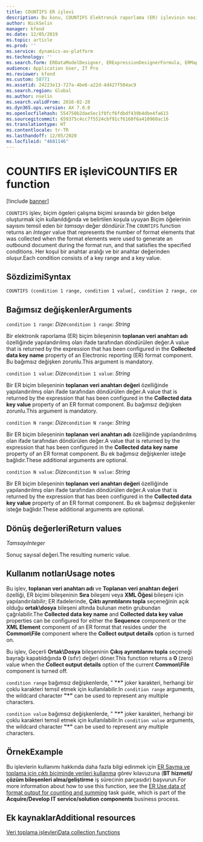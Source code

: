 ```yaml
---
title: COUNTIFS ER işlevi
description: Bu konu, COUNTIFS Elektronik raporlama (ER) işlevinin nasıl kullanıldığı hakkında bilgi sağlar.
author: NickSelin
manager: kfend
ms.date: 12/05/2019
ms.topic: article
ms.prod: ''
ms.service: dynamics-ax-platform
ms.technology: ''
ms.search.form: ERDataModelDesigner, ERExpressionDesignerFormula, ERMappedFormatDesigner, ERModelMappingDesigner
audience: Application User, IT Pro
ms.reviewer: kfend
ms.custom: 58771
ms.assetid: 24223e13-727a-4be6-a22d-4d427f504ac9
ms.search.region: Global
ms.author: nselin
ms.search.validFrom: 2016-02-28
ms.dyn365.ops.version: AX 7.0.0
ms.openlocfilehash: 554750b2dae5ec1f0fcf6fdbdf439b4dbe4fa615
ms.sourcegitcommit: 659375c4cc7f5524cbf91cf6160f6a410960ac16
ms.translationtype: HT
ms.contentlocale: tr-TR
ms.lasthandoff: 12/05/2020
ms.locfileid: "4681146"
---
```

# <a name="countifs-er-function"></a><span data-ttu-id="ab65e-103">COUNTIFS ER işlevi</span><span class="sxs-lookup"><span data-stu-id="ab65e-103">COUNTIFS ER function</span></span>

[!include [banner](../includes/banner.md)]

<span data-ttu-id="ab65e-104">`COUNTIFS` işlev, biçim ögeleri çalışma biçimi sırasında bir giden belge oluşturmak için kullanıldığında ve belirtilen koşula uyuyan Biçim öğelerinin sayısını temsil eden bir *tamsayı* değer döndürür.</span><span class="sxs-lookup"><span data-stu-id="ab65e-104">The `COUNTIFS` function returns an *Integer* value that represents the number of format elements that was collected when the format elements were used to generate an outbound document during the format run, and that satisfies the specified conditions.</span></span> <span data-ttu-id="ab65e-105">Her koşul bir anahtar aralığı ve bir anahtar değerinden oluşur.</span><span class="sxs-lookup"><span data-stu-id="ab65e-105">Each condition consists of a key range and a key value.</span></span>

## <a name="syntax"></a><span data-ttu-id="ab65e-106">Sözdizimi</span><span class="sxs-lookup"><span data-stu-id="ab65e-106">Syntax</span></span>

```vb
COUNTIFS (condition 1 range, condition 1 value[, condition 2 range, condition 2 value, …, condition N range, condition N value])
```

## <a name="arguments"></a><span data-ttu-id="ab65e-107">Bağımsız değişkenler</span><span class="sxs-lookup"><span data-stu-id="ab65e-107">Arguments</span></span>

<span data-ttu-id="ab65e-108">`condition 1 range`: *Dize*</span><span class="sxs-lookup"><span data-stu-id="ab65e-108">`condition 1 range`: *String*</span></span>

<span data-ttu-id="ab65e-109">Bir elektronik raporlama (ER) biçim bileşeninin **toplanan veri anahtarı adı** özelliğinde yapılandırılmış olan ifade tarafından döndürülen değer.</span><span class="sxs-lookup"><span data-stu-id="ab65e-109">A value that is returned by the expression that has been configured in the **Collected data key name** property of an Electronic reporting (ER) format component.</span></span> <span data-ttu-id="ab65e-110">Bu bağımsız değişken zorunlu.</span><span class="sxs-lookup"><span data-stu-id="ab65e-110">This argument is mandatory.</span></span>

<span data-ttu-id="ab65e-111">`condition 1 value`: *Dize*</span><span class="sxs-lookup"><span data-stu-id="ab65e-111">`condition 1 value`: *String*</span></span>

<span data-ttu-id="ab65e-112">Bir ER biçim bileşeninin **toplanan veri anahtarı değeri** özelliğinde yapılandırılmış olan ifade tarafından döndürülen değer.</span><span class="sxs-lookup"><span data-stu-id="ab65e-112">A value that is returned by the expression that has been configured in the **Collected data key value** property of an ER format component.</span></span> <span data-ttu-id="ab65e-113">Bu bağımsız değişken zorunlu.</span><span class="sxs-lookup"><span data-stu-id="ab65e-113">This argument is mandatory.</span></span>

<span data-ttu-id="ab65e-114">`condition N range`: *Dize*</span><span class="sxs-lookup"><span data-stu-id="ab65e-114">`condition N range`: *String*</span></span>

<span data-ttu-id="ab65e-115">Bir ER biçim bileşeninin **toplanan veri anahtarı adı** özelliğinde yapılandırılmış olan ifade tarafından döndürülen değer.</span><span class="sxs-lookup"><span data-stu-id="ab65e-115">A value that is returned by the expression that has been configured in the **Collected data key name** property of an ER format component.</span></span> <span data-ttu-id="ab65e-116">Bu ek bağımsız değişkenler isteğe bağlıdır.</span><span class="sxs-lookup"><span data-stu-id="ab65e-116">These additional arguments are optional.</span></span>

<span data-ttu-id="ab65e-117">`condition N value`: *Dize*</span><span class="sxs-lookup"><span data-stu-id="ab65e-117">`condition N value`: *String*</span></span>

<span data-ttu-id="ab65e-118">Bir ER biçim bileşeninin **toplanan veri anahtarı değeri** özelliğinde yapılandırılmış olan ifade tarafından döndürülen değer.</span><span class="sxs-lookup"><span data-stu-id="ab65e-118">A value that is returned by the expression that has been configured in the **Collected data key value** property of an ER format component.</span></span> <span data-ttu-id="ab65e-119">Bu ek bağımsız değişkenler isteğe bağlıdır.</span><span class="sxs-lookup"><span data-stu-id="ab65e-119">These additional arguments are optional.</span></span>

## <a name="return-values"></a><span data-ttu-id="ab65e-120">Dönüş değerleri</span><span class="sxs-lookup"><span data-stu-id="ab65e-120">Return values</span></span>

<span data-ttu-id="ab65e-121">*Tamsayı*</span><span class="sxs-lookup"><span data-stu-id="ab65e-121">*Integer*</span></span>

<span data-ttu-id="ab65e-122">Sonuç sayısal değeri.</span><span class="sxs-lookup"><span data-stu-id="ab65e-122">The resulting numeric value.</span></span>

## <a name="usage-notes"></a><span data-ttu-id="ab65e-123">Kullanım notları</span><span class="sxs-lookup"><span data-stu-id="ab65e-123">Usage notes</span></span>

<span data-ttu-id="ab65e-124">Bu işlev, **toplanan veri anahtarı adı** ve **Toplanan veri anahtarı değeri** özelliği, ER biçimi bileşeninin **Sıra** bileşeni veya **XML Öğesi** bileşeni için yapılandırılabilir; ER ifadelerinde, **Çıktı ayrıntılarını topla** seçeneğinin açık olduğu **ortak\\dosya** bileşeni altında bulunan metin grubundan çağrılabilir.</span><span class="sxs-lookup"><span data-stu-id="ab65e-124">The **Collected data key name** and **Collected data key value** properties can be configured for either the **Sequence** component or the **XML Element** component of an ER format that resides under the **Common\\File** component where the **Collect output details** option is turned on.</span></span>

<span data-ttu-id="ab65e-125">Bu işlev, Geçerli **Ortak\\Dosya** bileşeninin **Çıkış ayrıntılarını topla** seçeneği bayrağı kapatıldığında **0** (sıfır) değeri döner.</span><span class="sxs-lookup"><span data-stu-id="ab65e-125">This function returns a **0** (zero) value when the **Collect output details** option of the current **Common\\File** component is turned off.</span></span>

<span data-ttu-id="ab65e-126">`condition range` bağımsız değişkenlerde, " **"\*"** joker karakteri, herhangi bir çoklu karakteri temsil etmek için kullanılabilir.</span><span class="sxs-lookup"><span data-stu-id="ab65e-126">In `condition range` arguments, the wildcard character **"\*"** can be used to represent any multiple characters.</span></span>

<span data-ttu-id="ab65e-127">`condition value` bağımsız değişkenlerde, " **"\*"** joker karakteri, herhangi bir çoklu karakteri temsil etmek için kullanılabilir.</span><span class="sxs-lookup"><span data-stu-id="ab65e-127">In `condition value` arguments, the wildcard character **"\*"** can be used to represent any multiple characters.</span></span>

## <a name="example"></a><span data-ttu-id="ab65e-128">Örnek</span><span class="sxs-lookup"><span data-stu-id="ab65e-128">Example</span></span>

<span data-ttu-id="ab65e-129">Bu işlevlerin kullanımı hakkında daha fazla bilgi edinmek için [ER Sayma ve toplama için çıktı biçiminde verileri kullanma](tasks/er-format-counting-summing-1.md) görev kılavuzuna (**BT hizmeti/çözüm bileşenleri alma/geliştirme** iş sürecinin parçasıdır) başvurun.</span><span class="sxs-lookup"><span data-stu-id="ab65e-129">For more information about how to use this function, see the [ER Use data of format output for counting and summing](tasks/er-format-counting-summing-1.md) task guide, which is part of the **Acquire/Develop IT service/solution components** business process.</span></span>

## <a name="additional-resources"></a><span data-ttu-id="ab65e-130">Ek kaynaklar</span><span class="sxs-lookup"><span data-stu-id="ab65e-130">Additional resources</span></span>

[<span data-ttu-id="ab65e-131">Veri toplama işlevleri</span><span class="sxs-lookup"><span data-stu-id="ab65e-131">Data collection functions</span></span>](er-functions-category-data-collection.md)
